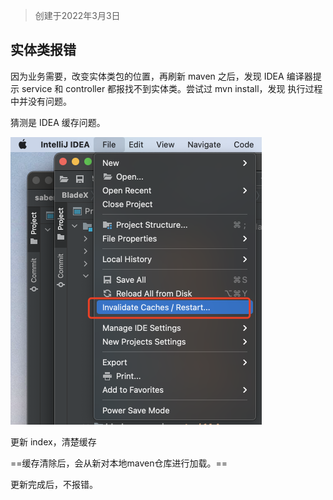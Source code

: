 > 创建于2022年3月3日

## 实体类报错

因为业务需要，改变实体类包的位置，再刷新 maven 之后，发现 IDEA 编译器提示 service 和 controller 都报找不到实体类。尝试过 mvn install，发现 执行过程中并没有问题。

猜测是 IDEA 缓存问题。

<img src="images/image-20220303091356598.png" alt="image-20220303091356598" style="zoom:50%;" />

更新 index，清楚缓存

==缓存清除后，会从新对本地maven仓库进行加载。==

更新完成后，不报错。